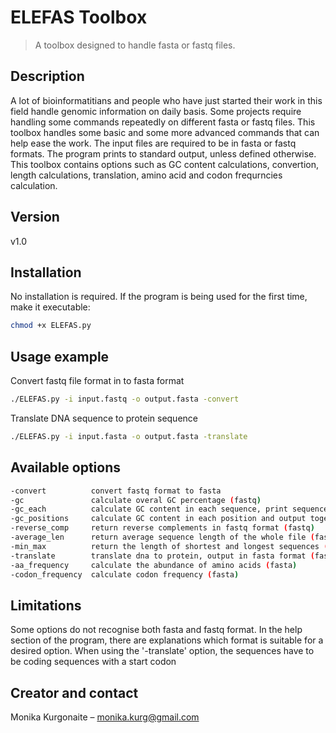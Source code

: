 # ELEFAS Toolbox
> A toolbox designed to handle fasta or fastq files.

## Description

A lot of bioinformatitians and people who have just started their work in this field handle genomic information on daily basis. Some projects require handling some commands repeatedly on different fasta or fastq files. This toolbox handles some basic and some more advanced commands that can help ease the work. The input files are required to be in fasta or fastq formats. The program prints to standard output, unless defined otherwise. This toolbox contains options such as GC content calculations, convertion, length calculations, translation, amino acid and codon frequrncies calculation.


## Version

v1.0

## Installation

No installation is required. If the program is being used for the first time, make it executable:

```sh
chmod +x ELEFAS.py
```

## Usage example

Convert fastq file format in to fasta format

```sh
./ELEFAS.py -i input.fastq -o output.fasta -convert
```
Translate DNA sequence to protein sequence

```sh
./ELEFAS.py -i input.fasta -o output.fasta -translate
```
## Available options

```sh
-convert          convert fastq format to fasta
-gc               calculate overal GC percentage (fastq)
-gc_each          calculate GC content in each sequence, print sequence ID and GC percentage (fastq)
-gc_positions     calculate GC content in each position and output together with the sequence ID (fastq)
-reverse_comp     return reverse complements in fastq format (fastq)
-average_len      return average sequence length of the whole file (fastq)
-min_max          return the length of shortest and longest sequences (fastq)
-translate        translate dna to protein, output in fasta format (fasta)
-aa_frequency     calculate the abundance of amino acids (fasta)
-codon_frequency  calculate codon frequency (fasta)
```

## Limitations

Some options do not recognise both fasta and fastq format. In the help section of the program, there are explanations which format is suitable for a desired option.
When using the '-translate' option, the sequences have to be coding sequences with a start codon

## Creator and contact

Monika Kurgonaite – monika.kurg@gmail.com
